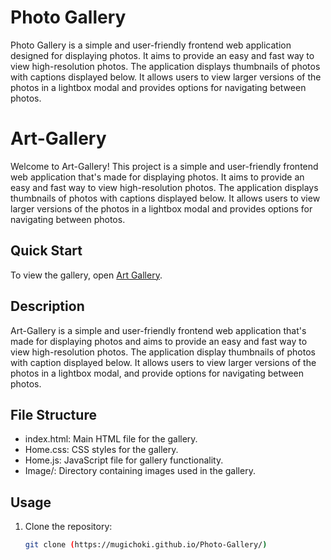 # Photo Gallery
Photo Gallery is a simple and user-friendly frontend web application designed for displaying photos. It aims to provide an easy and fast way to view high-resolution photos. The application displays thumbnails of photos with captions displayed below. It allows users to view larger versions of the photos in a lightbox modal and provides options for navigating between photos.

# Art-Gallery

Welcome to Art-Gallery! This project is a simple and user-friendly frontend web application that's made for displaying photos. It aims to provide an easy and fast way to view high-resolution photos. The application displays thumbnails of photos with captions displayed below. It allows users to view larger versions of the photos in a lightbox modal and provides options for navigating between photos.

## Quick Start

To view the gallery, open [Art Gallery](https://mugichoki.github.io/Photo-Gallery/ClassWork/index.html).

## Description

Art-Gallery is a simple and user-friendly frontend web application that's made for displaying photos and aims to provide an easy and fast way to view high-resolution photos. The application display thumbnails of photos with caption displayed below. It allows users to view larger versions of the photos in a lightbox modal, and provide options for navigating between photos.

## File Structure

- index.html: Main HTML file for the gallery.
- Home.css: CSS styles for the gallery.
- Home.js: JavaScript file for gallery functionality.
- Image/: Directory containing images used in the gallery.

## Usage

1. Clone the repository:
   ```bash
   git clone (https://mugichoki.github.io/Photo-Gallery/)
